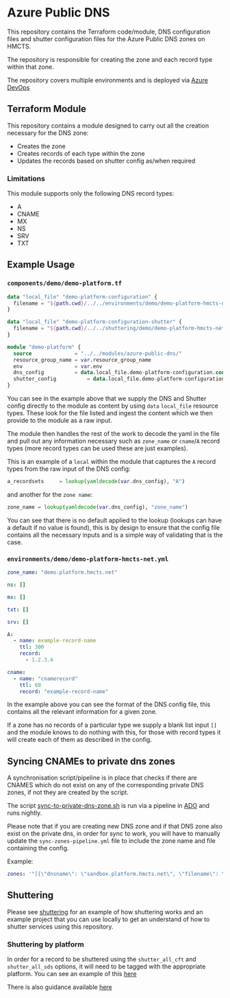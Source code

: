 # Azure Public DNS

This repository contains the Terraform code/module, DNS configuration files and shutter configuration files for the Azure Public DNS zones on HMCTS.

The repository is responsible for creating the zone and each record type within that zone.

The repository covers multiple environments and is deployed via [Azure DevOps](https://dev.azure.com/hmcts/PlatformOperations/_build?definitionId=278&_a=summary)

## Terraform Module

This repository contains a module designed to carry out all the creation necessary for the DNS zone:

- Creates the zone
- Creates records of each type within the zone
- Updates the records based on shutter config as/when required

### Limitations

This module supports only the following DNS record types:

- A
- CNAME
- MX
- NS
- SRV
- TXT

## Example Usage

### `components/demo/demo-platform.tf`

```terraform
data "local_file" "demo-platform-configuration" {
  filename = "${path.cwd}/../../environments/demo/demo-platform-hmcts-net.yml"
}

data "local_file" "demo-platform-configuration-shutter" {
  filename = "${path.cwd}/../../shuttering/demo/demo-platform-hmcts-net.yml"
}

module "demo-platform" {
  source              = "../../modules/azure-public-dns/"
  resource_group_name = var.resource_group_name
  env                 = var.env
  dns_config          = data.local_file.demo-platform-configuration.content
  shutter_config          = data.local_file.demo-platform-configuration-shutter.content
}
```

You can see in the example above that we supply the DNS and Shutter config directly to the module as content by using `data` `local_file` resource types. These look for the file listed and ingest the content which we then provide to the module as a raw input.

The module then handles the rest of the work to decode the yaml in the file and pull out any information necessary such as `zone_name` or `cname`/`A` record types (more record types can be used these are just examples).

This is an example of a `local` within the module that captures the `A` record types from the raw input of the DNS config:

```terraform
a_recordsets     = lookup(yamldecode(var.dns_config), "A")
```

and another for the `zone name`:

```terraform
zone_name = lookup(yamldecode(var.dns_config), "zone_name")
```

You can see that there is no default applied to the lookup (lookups can have a default if no value is found), this is by design to ensure that the config file contains all the necessary inputs and is a simple way of validating that is the case.

### `environments/demo/demo-platform-hmcts-net.yml`

```yaml
zone_name: "demo.platform.hmcts.net"

ns: []

mx: []

txt: []

srv: []

A:
  - name: example-record-name
    ttl: 300
    record:
      - 1.2.3.4

cname:
  - name: "cnamerecord"
    ttl: 60
    record: "example-record-name"
```

In the example above you can see the format of the DNS config file, this contains all the relevant information for a given zone.

If a zone has no records of a particular type we supply a blank list input `[]` and the module knows to do nothing with this, for those with record types it will create each of them as described in the config.

## Syncing CNAMEs to private dns zones

A synchronisation script/pipeline is in place that checks if there are CNAMES which do not exist on any of the corresponding private DNS zones, if not they are created by the script.

The script [sync-to-private-dns-zone.sh](scripts/sync-to-private-dns-zone.sh) is run via a pipeline in [ADO](https://dev.azure.com/hmcts/PlatformOperations/_build?definitionId=961) and runs nightly.

Please note that if you are creating new DNS zone and if that DNS zone also exist on the private dns, in order for sync to work, you will have to manually update the `sync-zones-pipeline.yml` file to include the zone name and file containing the config.

Example:

```yaml
zones: '"[{\"dnsname\": \"sandbox.platform.hmcts.net\", \"filename\": \"environments/sandbox.yml\"}]"'
```

## Shuttering

Please see [shuttering](./example/shuttering/readme.md) for an example of how shuttering works and an example project that you can use locally to get an understand of how to shutter services using this repository.

### Shuttering by platform

In order for a record to be shuttered using the `shutter_all_cft` and `shutter_all_sds` options, it will need to be tagged with the appropriate platform. You can see an example of this [here](./example/shuttering/records.yml)

There is also guidance available [here](https://hmcts.github.io/cloud-native-platform/path-to-live/shutter.html)
